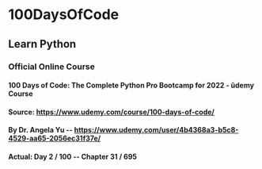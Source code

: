 # 100DaysOfCode
## Learn Python

### Official Online Course
#### 100 Days of Code: The Complete Python Pro Bootcamp for 2022 - ûdemy Course

#### Source: https://www.udemy.com/course/100-days-of-code/
#### By Dr. Angela Yu -- https://www.udemy.com/user/4b4368a3-b5c8-4529-aa65-2056ec31f37e/
#### Actual: Day 2 / 100 -- Chapter 31 / 695